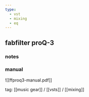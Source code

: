 ```yaml
---
type:
  - vst
  - mixing
  - eq
---
```


## fabfilter proQ-3

### notes

### manual

![[ffproq3-manual.pdf]]

tag: [[music gear]] / [[vsts]] / [[mixing]]